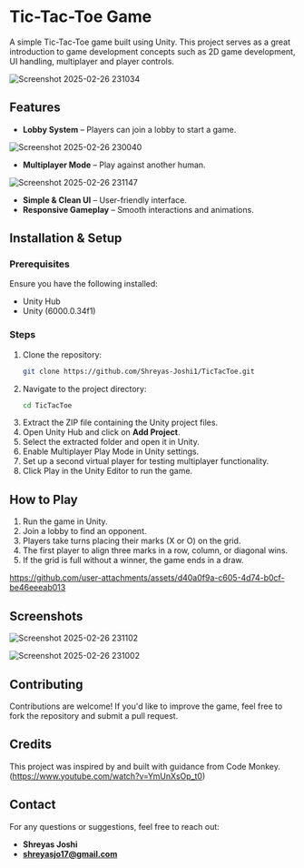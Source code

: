 # Tic-Tac-Toe Game
A simple Tic-Tac-Toe game built using Unity. This project serves as a great introduction to game development concepts such as 2D game development, UI handling, multiplayer and player controls.

![Screenshot 2025-02-26 231034](https://github.com/user-attachments/assets/4479707f-cef8-4c80-b306-13387013cb2c)

## Features
- **Lobby System** – Players can join a lobby to start a game.

![Screenshot 2025-02-26 230040](https://github.com/user-attachments/assets/a3f3454d-87ea-4af7-930d-53cb8200c830)

- **Multiplayer Mode** – Play against another human.

![Screenshot 2025-02-26 231147](https://github.com/user-attachments/assets/7bb7c690-fd12-42ae-9df3-c0f15aa49084)

- **Simple & Clean UI** – User-friendly interface.
- **Responsive Gameplay** – Smooth interactions and animations.

## Installation & Setup
### Prerequisites
Ensure you have the following installed:
- Unity Hub
- Unity (6000.0.34f1)

### Steps
1. Clone the repository:
   ```sh
   git clone https://github.com/Shreyas-Joshi1/TicTacToe.git
   ```
2. Navigate to the project directory:
   ```sh
   cd TicTacToe
   ```
3. Extract the ZIP file containing the Unity project files.
4. Open Unity Hub and click on **Add Project**.
5. Select the extracted folder and open it in Unity.
6. Enable Multiplayer Play Mode in Unity settings.
7. Set up a second virtual player for testing multiplayer functionality.
8. Click Play in the Unity Editor to run the game.

## How to Play
1. Run the game in Unity.
2. Join a lobby to find an opponent.
3. Players take turns placing their marks (X or O) on the grid.
4. The first player to align three marks in a row, column, or diagonal wins.
5. If the grid is full without a winner, the game ends in a draw.

https://github.com/user-attachments/assets/d40a0f9a-c605-4d74-b0cf-be46eeeab013

## Screenshots

![Screenshot 2025-02-26 231102](https://github.com/user-attachments/assets/4ab1adae-ac92-472d-8134-83c4467137bd)

![Screenshot 2025-02-26 231002](https://github.com/user-attachments/assets/95c46725-deae-4015-a67b-7e4b532b2247)

## Contributing
Contributions are welcome! If you'd like to improve the game, feel free to fork the repository and submit a pull request.

## Credits
This project was inspired by and built with guidance from Code Monkey.
(https://www.youtube.com/watch?v=YmUnXsOp_t0)

## Contact
For any questions or suggestions, feel free to reach out:
- **Shreyas Joshi**
- **shreyasjo17@gmail.com**
